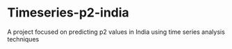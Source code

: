 # Timeseries-p2-india
A project focused on predicting p2 values in India using time series analysis techniques
